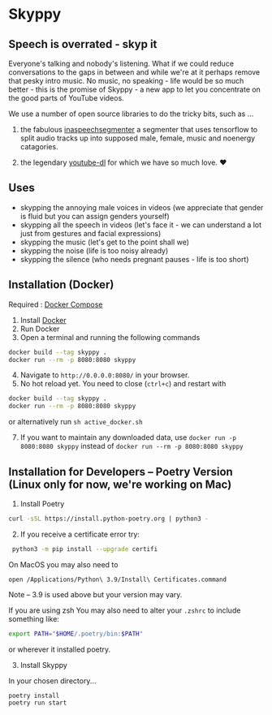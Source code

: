 # Skyppy

## Speech is overrated - skyp it

Everyone's talking and nobody's listening. What if we could reduce conversations to the gaps in between and while we're at it perhaps remove that pesky intro music. No music, no speaking - life would be so much better - this is the promise of Skyppy - a new app to let you concentrate on the good parts of YouTube videos.

We use a number of open source libraries to do the tricky bits, such as ...

1. the fabulous [inaspeechsegmenter](https://github.com/ina-foss/inaSpeechSegmenter) a segmenter that uses tensorflow to split audio tracks up into supposed male, female, music and noenergy catagories.

2. the legendary [youtube-dl](https://github.com/ytdl-org/youtube-dl) for which we have so much love. ♥️

## Uses

- skypping the annoying male voices in videos (we appreciate that gender is fluid but you can assign genders yourself)
- skypping all the speech in videos (let's face it - we can understand a lot just from gestures and facial expressions)
- skypping the music (let's get to the point shall we)
- skypping the noise (life is too noisy already)
- skypping the silence (who needs pregnant pauses - life is too short)

## Installation (Docker)

Required : [Docker Compose](https://docs.docker.com/compose/install/)

1. Install [Docker](https://docs.docker.com/get-docker/)
2. Run Docker
3. Open a terminal and running the following commands

```bash
docker build --tag skyppy .
docker run --rm -p 8080:8080 skyppy
```

4. Navigate to `http://0.0.0.0:8080/` in your browser.
5. No hot reload yet. You need to close (`ctrl+c`) and restart with

```bash
docker build --tag skyppy .
docker run --rm -p 8080:8080 skyppy
```

or alternatively run `sh active_docker.sh`

7. If you want to maintain any downloaded data, use `docker run -p 8080:8080 skyppy` instead of `docker run --rm -p 8080:8080 skyppy`

## Installation for Developers – Poetry Version (Linux only for now, we're working on Mac)

1. Install Poetry

```bash
curl -sSL https://install.python-poetry.org | python3 -
```

2. If you receive a certificate error try:

```bash
 python3 -m pip install --upgrade certifi
```

On MacOS you may also need to

```
open /Applications/Python\ 3.9/Install\ Certificates.command
```

Note – 3.9 is used above but your version may vary.

If you are using zsh You may also need to alter your `.zshrc` to include something like:

```bash
export PATH="$HOME/.poetry/bin:$PATH"
```

or wherever it installed poetry.

3. Install Skyppy

In your chosen directory...

```bash
poetry install
poetry run start
```
